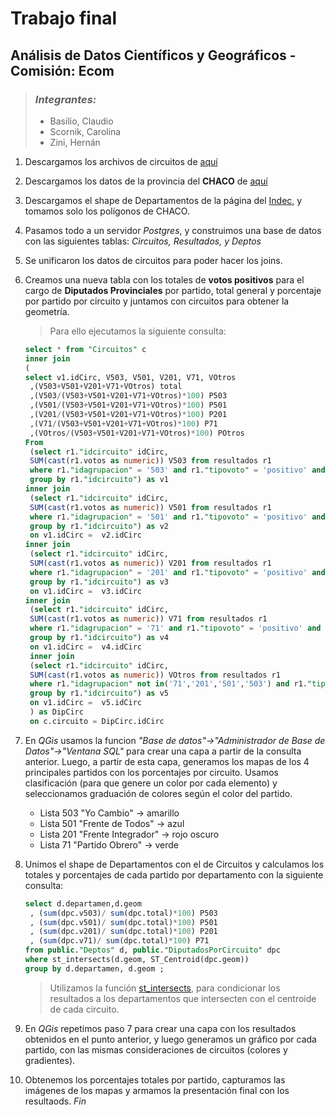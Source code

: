 # Trabajo final

## Análisis de Datos Científicos y Geográficos - Comisión: Ecom

> ### _Integrantes:_
>
> - Basilio, Claudio
> - Scornik, Carolina
> - Zini, Hernán

1. Descargamos los archivos de circuitos de [aquí](https://mapa2.electoral.gov.ar/descargas)
2. Descargamos los datos de la provincia del **CHACO** de [aquí](https://www.argentina.gob.ar/elecciones/resultados-del-recuento-provisional-de-las-elecciones-paso)
3. Descargamos el shape de Departamentos de la página del [Indec](https://datos.gob.ar/ar/dataset/jgm-servicio-normalizacion-datos-geograficos/archivo/jgm_8.16), y tomamos solo los polígonos de CHACO.
4. Pasamos todo a un servidor _Postgres_, y construimos una base de datos con las siguientes tablas: _Circuitos, Resultados, y Deptos_
5. Se unificaron los datos de circuitos para poder hacer los joins.
6. Creamos una nueva tabla con los totales de **votos positivos** para el cargo de **Diputados Provinciales** por partido, total general y porcentaje por partido por circuito y juntamos con circuitos para obtener la geometría.

   > Para ello ejecutamos la siguiente consulta:

   ```sql
   select * from "Circuitos" c
   inner join
   (
   select v1.idCirc, V503, V501, V201, V71, VOtros
   	,(V503+V501+V201+V71+VOtros) total
   	,(V503/(V503+V501+V201+V71+VOtros)*100) P503
   	,(V501/(V503+V501+V201+V71+VOtros)*100) P501
   	,(V201/(V503+V501+V201+V71+VOtros)*100) P201
   	,(V71/(V503+V501+V201+V71+VOtros)*100) P71
   	,(VOtros/(V503+V501+V201+V71+VOtros)*100) POtros
   From
   	(select r1."idcircuito" idCirc,
   	SUM(cast(r1.votos as numeric)) V503 from resultados r1
   	where r1."idagrupacion" = '503' and r1."tipovoto" = 'positivo' and r1."idcargo" = '6' -- 6 = DIPUTADO PROVINCIAL
   	group by r1."idcircuito") as v1
   inner join
   	(select r1."idcircuito" idCirc,
   	SUM(cast(r1.votos as numeric)) V501 from resultados r1
   	where r1."idagrupacion" = '501' and r1."tipovoto" = 'positivo' and r1."idcargo" = '6'
   	group by r1."idcircuito") as v2
   	on v1.idCirc =  v2.idCirc
   inner join
   	(select r1."idcircuito" idCirc,
   	SUM(cast(r1.votos as numeric)) V201 from resultados r1
   	where r1."idagrupacion" = '201' and r1."tipovoto" = 'positivo' and r1."idcargo" = '6'
   	group by r1."idcircuito") as v3
   	on v1.idCirc =  v3.idCirc
   inner join
   	(select r1."idcircuito" idCirc,
   	SUM(cast(r1.votos as numeric)) V71 from resultados r1
   	where r1."idagrupacion" = '71' and r1."tipovoto" = 'positivo' and r1."idcargo" = '6'
   	group by r1."idcircuito") as v4
   	on v1.idCirc =  v4.idCirc
   	inner join
   	(select r1."idcircuito" idCirc,
   	SUM(cast(r1.votos as numeric)) VOtros from resultados r1
   	where r1."idagrupacion" not in('71','201','501','503') and r1."tipovoto" = 'positivo' and r1."idcargo" = '6'
   	group by r1."idcircuito") as v5
   	on v1.idCirc =  v5.idCirc
   	) as DipCirc
   	on c.circuito = DipCirc.idCirc
   ```

7. En _QGis_ usamos la funcion _"Base de datos"->"Administrador de Base de Datos"->"Ventana SQL"_ para crear una capa a partir de la consulta anterior.
   Luego, a partir de esta capa, generamos los mapas de los 4 principales partidos con los porcentajes por circuito.
   Usamos clasificación (para que genere un color por cada elemento) y seleccionamos graduación de colores según el color del partido.

   - Lista 503 "Yo Cambio" -> amarillo
   - Lista 501 "Frente de Todos" -> azul
   - Lista 201 "Frente Integrador" -> rojo oscuro
   - Lista 71 "Partido Obrero" -> verde

8. Unimos el shape de Departamentos con el de Circuitos y calculamos los totales y porcentajes de cada partido por departamento con la siguiente consulta:

   ```sql
   select d.departamen,d.geom
   	, (sum(dpc.v503)/ sum(dpc.total)*100) P503
   	, (sum(dpc.v501)/ sum(dpc.total)*100) P501
   	, (sum(dpc.v201)/ sum(dpc.total)*100) P201
   	, (sum(dpc.v71)/ sum(dpc.total)*100) P71
   from public."Deptos" d, public."DiputadosPorCircuito" dpc
   where st_intersects(d.geom, ST_Centroid(dpc.geom))
   group by d.departamen, d.geom ;
   ```

   > Utilizamos la función [st_intersects](https://postgis.net/docs/ST_Intersects.html), para condicionar los resultados a los departamentos que intersecten con el centroide de cada circuito.

9. En _QGis_ repetimos paso 7 para crear una capa con los resultados obtenidos en el punto anterior, y luego generamos un gráfico por cada partido, con las mismas consideraciones de circuitos (colores y gradientes).

10. Obtenemos los porcentajes totales por partido, capturamos las imágenes de los mapas y armamos la presentación final con los resultaods. _Fin_
